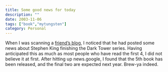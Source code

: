 ```yaml
---
title: Some good news for today
description: ""
date: 2003-11-06
tags: ["book","mytungsten"]
category: Personal
---
```


When I was scanning a [friend’s blog](http://290revisited.blogspot.com/2003/11/finally.html), I noticed that he had posted some news about Stephen King finishing the Dark Tower series. Having anticipated this as much as most people who have read the first 4, I did not believe it at first. After hitting up news.google, I found that the 5th book has been released, and the final two are expected next year. Brew-ya indeed.